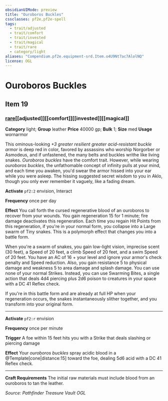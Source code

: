 ```yaml
---
obsidianUIMode: preview
title: "Ouroboros Buckles"
cssclasses: pf2e,pf2e-spell
tags:
  - trait/adjusted
  - trait/comfort
  - trait/invested
  - trait/magical
  - trait/rare
  - category/light
aliases: "Compendium.pf2e.equipment-srd.Item.o4U9Nt7ac7AlolNQ"
license: OGL
---
```

# Ouroboros Buckles
## Item 19
### [rare](rare "Rare Rarity Trait")[[adjusted]][[comfort]][[invested]][[magical]]

**Category** light; **Group** leather
**Price** 40000 gp; 
**Bulk** 1; **Size** med
**Usage** wornarmor

This ominous-looking _+3 greater resilient greater acid-resistant buckle armor_ is deep red in color, favored by assassins who worship Norgorber or Asmodeus, and if unfastened, the many belts and buckles writhe like living snakes. _Ouroboros buckles_ have the comfort trait. However, while wearing _ouroboros buckles_, the unfathomable concept of infinity pulls at your mind, and each time you awaken, you'd swear the armor hissed into your ear while you were asleep. The hissing suggested secret wisdom to you in Aklo, though you only ever remember it vaguely, like a fading dream.

**Activate** `pf2:2` envision, Interact

**Frequency** once per day

**Effect** You call forth the cursed regenerative blood of an ouroboros to recover from your wounds. You gain regeneration 15 for 1 minute; fire damage deactivates this regeneration. Each time you regain Hit Points from this regeneration, if you're in your normal form, you collapse into a Large swarm of Tiny snakes. This is a polymorph effect that changes you into a battle form.

When you're a swarm of snakes, you gain low-light vision, imprecise scent (30 feet), a Speed of 20 feet, a climb Speed of 20 feet, and a swim Speed of 20 feet. You have an AC of 16 + your level and ignore your armor's check penalty and Speed reduction. Also, you gain resistance 5 to physical damage and weakness 5 to area damage and splash damage. You can use none of your normal Strikes. Instead, you can use Swarming Bites, a single action that deals 4d4 piercing plus 2d6 poison to creatures in your space with a DC 41 Reflex check.

If you're in this battle form and are already at full HP when your regeneration occurs, the snakes instantaneously slither together, and you transform into your original form.

* * *

**Activate** `pf2:r` envision

**Frequency** once per minute

**Trigger** A foe within 15 feet hits you with a Strike that deals slashing or piercing damage

**Effect** Your _ouroboros buckles_ spray acidic blood in a @Template\[cone|distance:15\] toward the foe, dealing 5d6 acid with a DC 41 Reflex check.

* * *

**Craft Requirements** The initial raw materials must include blood from an ouroboros to tan the leather.

*Source: Pathfinder Treasure Vault*
*OGL*